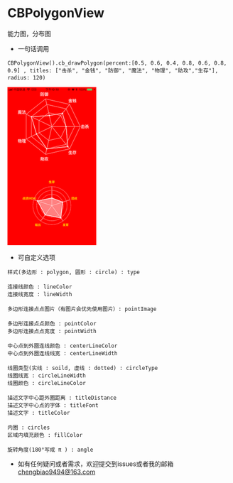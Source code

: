 # CBPolygonView
能力图，分布图
- 一句话调用
```
CBPolygonView().cb_drawPolygon(percent:[0.5, 0.6, 0.4, 0.8, 0.6, 0.8, 0.9] , titles: ["击杀", "金钱", "防御", "魔法", "物理", "助攻","生存"], radius: 120)
```
![image](https://github.com/ChenBiaoHub/CBPolygonView/blob/master/IMG_0093.PNG?raw=true)
- 可自定义选项
```
样式(多边形 : polygon, 圆形 : circle) : type

连接线颜色 : lineColor
连接线宽度 : lineWidth

多边形连接点点图片（有图片会优先使用图片）: pointImage

多边形连接点点颜色 : pointColor
多边形连接点点宽度 : pointWidth

中心点到外圈连线颜色 : centerLineColor
中心点到外圈连线线宽 : centerLineWidth

线圈类型(实线 : soild, 虚线 : dotted) : circleType
线圈线宽 : circleLineWidth
线圈颜色 : circleLineColor

描述文字中心距外圈距离 : titleDistance
描述文字中心点的字体 : titleFont
描述文字 : titleColor

内圈 : circles
区域内填充颜色 : fillColor

旋转角度(180°写成 π ) : angle
```

- 如有任何疑问或者需求，欢迎提交到issues或者我的邮箱 chengbiao9494@163.com
